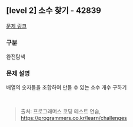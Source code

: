 ## [level 2] 소수 찾기 - 42839

[문제 링크](https://school.programmers.co.kr/learn/courses/30/lessons/42839) 

### 구분
완전탐색

### 문제 설명  
배열의 숫자들을 조합하여 만들 수 있는 소수 개수 구하기

<br/>

> 출처: 프로그래머스 코딩 테스트 연습, https://programmers.co.kr/learn/challenges


